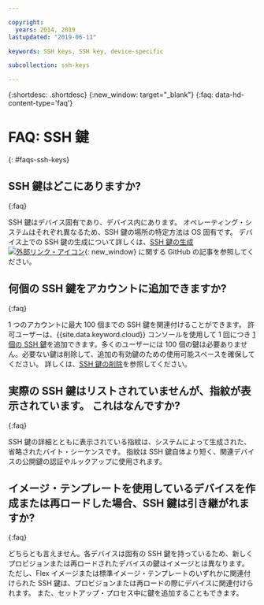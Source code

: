 ```yaml
---

copyright:
  years: 2014, 2019
lastupdated: "2019-06-11"

keywords: SSH keys, SSH key, device-specific

subcollection: ssh-keys

---
```


{:shortdesc: .shortdesc}
{:new_window: target="_blank"}
{:faq: data-hd-content-type='faq'}

# FAQ: SSH 鍵
{: #faqs-ssh-keys}

## SSH 鍵はどこにありますか?
{:faq}

SSH 鍵はデバイス固有であり、デバイス内にあります。 オペレーティング・システムはそれぞれ異なるため、SSH 鍵の場所の特定方法は OS 固有です。 デバイス上での SSH 鍵の生成について詳しくは、[SSH 鍵の生成 ![外部リンク・アイコン](../../icons/launch-glyph.svg "外部リンク・アイコン")](https://help.github.com/articles/generating-ssh-keys#platform-windows){: new_window} に関する GitHub の記事を参照してください。

## 何個の SSH 鍵をアカウントに追加できますか?
{:faq}

1 つのアカウントに最大 100 個までの SSH 鍵を関連付けることができます。 許可ユーザーは、{{site.data.keyword.cloud}} コンソールを使用して 1 回につき [1 個の SSH 鍵](/docs/infrastructure/ssh-keys?topic=ssh-keys-adding-an-ssh-key)を追加できます。多くのユーザーには 100 個の鍵は必要ありません。必要ない鍵は削除して、追加の有効鍵のための使用可能スペースを確保してください。 詳しくは、[SSH 鍵の削除](/docs/infrastructure/ssh-keys?topic=ssh-keys-removing-an-ssh-key)を参照してください。

## 実際の SSH 鍵はリストされていませんが、指紋が表示されています。 これはなんですか?
{:faq}

SSH 鍵の詳細とともに表示されている指紋は、システムによって生成された、省略されたバイト・シーケンスです。 指紋は SSH 鍵自体より短く、関連デバイスの公開鍵の認証やルックアップに使用されます。

## イメージ・テンプレートを使用しているデバイスを作成または再ロードした場合、SSH 鍵は引き継がれますか?
{:faq}

どちらとも言えません。各デバイスは固有の SSH 鍵を持っているため、新しくプロビジョンまたは再ロードされたデバイスの鍵はイメージとは異なります。  ただし、Flex イメージまたは標準イメージ・テンプレートのいずれかに関連付けられた SSH 鍵は、プロビジョンまたは再ロードの際にデバイスに関連付けられます。 また、セットアップ・プロセス中に鍵を追加することもできます。
